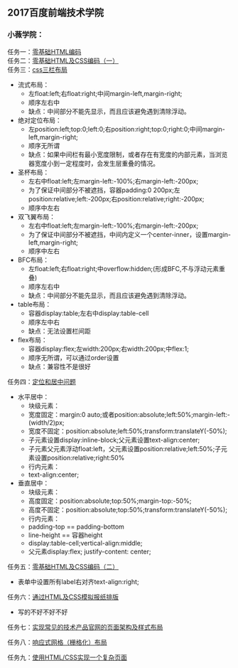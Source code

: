 ## 2017百度前端技术学院<br>
### 小薇学院：<br>
任务一：[零基础HTML编码](http://htmlpreview.github.io/?https://github.com/ChickenHin/Baidu_IFE2017/blob/master/IFE-xiaowei/task1/task1.html)
<br>
任务二：[零基础HTML及CSS编码（一）](http://htmlpreview.github.io/?https://github.com/ChickenHin/Baidu_IFE2017/blob/master/IFE-xiaowei/task2/task2.html)
<br>
任务三：[css三栏布局](http://htmlpreview.github.io/?https://github.com/ChickenHin/Baidu_IFE2017/blob/master/IFE-xiaowei/task3/index.html)
* 流式布局：
  * 左float:left;右float:right;中间margin-left,margin-right;
  * 顺序左右中
  * 缺点：中间部分不能先显示，而且应该避免遇到清除浮动。
* 绝对定位布局：
  * 左position:left;top:0;left:0;右position:right;top:0;right:0;中间margin-left,margin-right;
  * 顺序无所谓
  * 缺点：如果中间栏有最小宽度限制，或者存在有宽度的内部元素，当浏览器宽度小到一定程度时，会发生层重叠的情况。
* 圣杯布局：
  * 左右中float:left;左margin-left:-100%;右margin-left:-200px;
  * 为了保证中间部分不被遮挡，容器padding:0 200px;左position:relative;left:-200px;右position:relative;right:-200px;
  * 顺序中左右
* 双飞翼布局：
  * 左右中float:left;左margin-left:-100%;右margin-left:-200px;
  * 为了保证中间部分不被遮挡，中间内定义一个center-inner，设置margin-left,margin-right;
  * 顺序中左右
* BFC布局：
  * 左float:left;右float:right;中overflow:hidden;(形成BFC,不与浮动元素重叠)
  * 顺序左右中
  * 缺点：中间部分不能先显示，而且应该避免遇到清除浮动。
* table布局：
  * 容器display:table;左右中display:table-cell
  * 顺序左中右
  * 缺点：无法设置栏间距
* flex布局：
  * 容器display:flex;左width:200px;右width:200px;中flex:1;
  * 顺序无所谓，可以通过order设置
  * 缺点：兼容性不是很好

任务四：[定位和居中问题](http://htmlpreview.github.io/?https://github.com/ChickenHin/Baidu_IFE2017/blob/master/IFE-xiaowei/task4/task4.html)
* 水平居中：
  * 块级元素：
   * 宽度固定：margin:0 auto;或者position:absolute;left:50%;margin-left:-(width/2)px;
   * 宽度不固定：position:absolute;left:50%;transform:translateY(-50%);
   * 子元素设置display:inline-block;父元素设置text-align:center;
   * 子元素父元素浮动float:left，父元素设置position:relative;left:50%;子元素设置position:relative;right:50%
  * 行内元素：
   * text-align:center;
* 垂直居中：
  * 块级元素：
   * 高度固定：position:absolute;top:50%;margin-top:-50%;
   * 高度不固定：position:absolute;top:50%;transform:translateY(-50%);
  * 行内元素：
   * padding-top == padding-bottom
   * line-height == 容器height
   * display:table-cell;vertical-align:middle;
   * 父元素display:flex; justify-content: center;

任务五：[零基础HTML及CSS编码（二）](http://htmlpreview.github.io/?https://github.com/ChickenHin/Baidu_IFE2017/blob/master/IFE-xiaowei/task5/task5.html)
* 表单中设置所有label右对齐text-align:right;

任务六：[通过HTML及CSS模拟报纸排版](http://htmlpreview.github.io/?https://github.com/ChickenHin/Baidu_IFE2017/blob/master/IFE-xiaowei/task6/task6.html)
* 写的不好不好不好

任务七：[实现常见的技术产品官网的页面架构及样式布局](http://htmlpreview.github.io/https://github.com/ChickenHin/Baidu_IFE2017/blob/master/IFE-xiaowei/task7/task7.html)

任务八：[响应式网格（栅格化）布局](http://htmlpreview.github.io/?https://github.com/ChickenHin/Baidu_IFE2017/blob/master/IFE-xiaowei/task8/task8.html)

任务九：[使用HTML/CSS实现一个复杂页面](http://htmlpreview.github.io/?https://github.com/ChickenHin/Baidu_IFE2017/blob/master/IFE-xiaowei/task7/task7.html)
